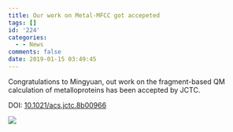 ```yaml
---
title: Our work on Metal-MFCC got accepeted
tags: []
id: '224'
categories:
  - - News
comments: false
date: 2019-01-15 03:49:45
---
```


Congratulations to Mingyuan, out work on the fragment-based QM calculation of metalloproteins has been accepted by JCTC.

DOI: [10.1021/acs.jctc.8b00966](https://pubs.acs.org/doi/10.1021/acs.jctc.8b00966)

![](https://api.njzjz.win/1upyh5yCvA5J4tRnTksTk0PbHhu9giVVI)